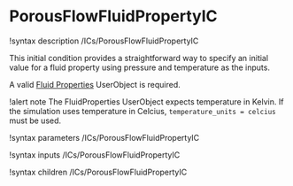 # PorousFlowFluidPropertyIC

!syntax description /ICs/PorousFlowFluidPropertyIC

This initial condition provides a straightforward way to specify an initial value for a
fluid property using pressure and temperature as the inputs.

A valid [Fluid Properties](/fluid_properties/index.md) UserObject is required.

!alert note
The FluidProperties UserObject expects temperature in Kelvin. If the simulation uses temperature in Celcius, `temperature_units = celcius` must be used.

!syntax parameters /ICs/PorousFlowFluidPropertyIC

!syntax inputs /ICs/PorousFlowFluidPropertyIC

!syntax children /ICs/PorousFlowFluidPropertyIC
